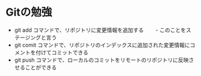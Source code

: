 # Gitの勉強
- git add コマンドで、リポジトリに変更情報を追加する
　　- このことをステージングと言う
- git comit コマンドで、リポジトリのインデックスに追加された変更情報にコメントを付けてコミットできる
- git push コマンドで、ローカルのコミットをリモートのリポジトリに反映させることができる

